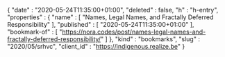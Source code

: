 {
  "date" : "2020-05-24T11:35:00+01:00",
  "deleted" : false,
  "h" : "h-entry",
  "properties" : {
    "name" : [ "Names, Legal Names, and Fractally Deferred Responsibility" ],
    "published" : [ "2020-05-24T11:35:00+01:00" ],
    "bookmark-of" : [ "https://nora.codes/post/names-legal-names-and-fractally-deferred-responsibility/" ]
  },
  "kind" : "bookmarks",
  "slug" : "2020/05/srhvc",
  "client_id" : "https://indigenous.realize.be"
}
